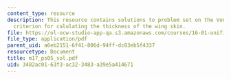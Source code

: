```yaml
---
content_type: resource
description: This resource contains solutions to problem set on the Von Mises Yield
  criterion for calulating the thickness of the wing skin.
file: https://ol-ocw-studio-app-qa.s3.amazonaws.com/courses/16-01-unified-engineering-i-ii-iii-iv-fall-2005-spring-2006/3482ac0163f3ac323483a39e5a414671_m17_ps05_sol.pdf
file_type: application/pdf
parent_uid: a6eb2151-6f41-806d-94ff-dc83eb5f4337
resourcetype: Document
title: m17_ps05_sol.pdf
uid: 3482ac01-63f3-ac32-3483-a39e5a414671
---
```


